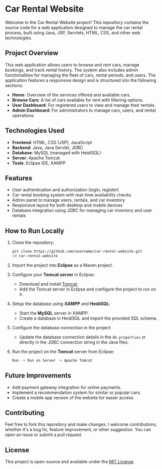 # Car Rental Website

Welcome to the Car Rental Website project! This repository contains the source code for a web application designed to manage the car rental process, built using Java, JSP, Servlets, HTML, CSS, and other web technologies.

## Project Overview

This web application allows users to browse and rent cars, manage bookings, and track rental history. The system also includes admin functionalities for managing the fleet of cars, rental periods, and users. The application features a responsive design and is structured into the following sections:
- **Home**: Overview of the services offered and available cars.
- **Browse Cars**: A list of cars available for rent with filtering options.
- **User Dashboard**: For registered users to view and manage their rentals.
- **Admin Dashboard**: For administrators to manage cars, users, and rental operations.

## Technologies Used

- **Frontend**: HTML, CSS (JSP), JavaScript
- **Backend**: Java, Java Servlet, JDBC
- **Database**: MySQL (managed with HeidiSQL)
- **Server**: Apache Tomcat
- **Tools**: Eclipse IDE, XAMPP

## Features

- User authentication and authorization (login, register)
- Car rental booking system with real-time availability checks
- Admin panel to manage users, rentals, and car inventory
- Responsive layout for both desktop and mobile devices
- Database integration using JDBC for managing car inventory and user rentals

## How to Run Locally

1. Clone the repository:
    ```bash
    git clone https://github.com/username/car-rental-website.git
    cd car-rental-website
    ```

2. Import the project into **Eclipse** as a Maven project.

3. Configure your **Tomcat server** in Eclipse:
    - Download and install [Tomcat](https://tomcat.apache.org/download-90.cgi).
    - Add the Tomcat server in Eclipse and configure the project to run on it.

4. Setup the database using **XAMPP** and **HeidiSQL**:
    - Start the **MySQL** server in XAMPP.
    - Create a database in HeidiSQL and import the provided SQL schema.

5. Configure the database connection in the project:
    - Update the database connection details in the `db.properties` or directly in the JDBC connection string in the Java files.

6. Run the project on the **Tomcat** server from Eclipse:
    ```bash
    Run -> Run on Server -> Apache Tomcat
    ```

## Future Improvements

- Add payment gateway integration for online payments.
- Implement a recommendation system for similar or popular cars.
- Create a mobile app version of the website for easier access.

## Contributing

Feel free to fork this repository and make changes. I welcome contributions, whether it's a bug fix, feature improvement, or other suggestion. You can open an issue or submit a pull request.

## License

This project is open-source and available under the [MIT License](LICENSE).
